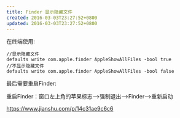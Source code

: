 ```yaml
---
title: Finder 显示隐藏文件
created: 2016-03-03T23:27:52+0800
updated: 2016-03-03T23:27:52+0800
---
```



在终端使用:

```
//显示隐藏文件
defaults write com.apple.finder AppleShowAllFiles -bool true
//不显示隐藏文件
defaults write com.apple.finder AppleShowAllFiles -bool false
```

最后需要重启Finder:

重启Finder：窗口左上角的苹果标志-->强制退出-->Finder-->重新启动

https://www.jianshu.com/p/14c31ae9c6c6
